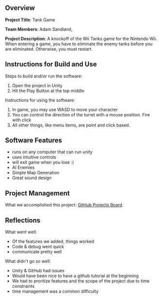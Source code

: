 ## Overview

**Project Title**: Tank Game

**Team Members**: Adam Sandland, 

**Project Description**: A knockoff of the Wii Tanks game for the Nintendo Wii. When entering a game, you have to eliminate the enemy tanks before you are eliminated. Otherwise, you must restart.

## Instructions for Build and Use

Steps to build and/or run the software:

1. Open the project in Unity
2. Hit the Play Button at the top middle

Instructions for using the software:

1. In game, you may use WASD to move your character
2. You can control the direction of the turret with a mouse position. Fire with click
3. All other things, like menu items, are point and click based.

## Software Features
- runs on any computer that can run unity
- uses intuitive controls
- will exit game when you lose :(
- AI Enemies
- Simple Map Generation
- Great sound design

## Project Management
What we accomplished this project: [GitHub Projects Board](https://github.com/users/trevorstep/projects/3).

## Reflections
What went well:
- Of the features we added, things worked
- Code & debug went quick
- communicate pretty well
  
What didn't go so well:
- Unity & GitHub had issues
- Would have been nice to have a github tutorial at the beginning
- We had to proritize features and the scope of the project due to time constraints
- time management was a common difficulty

